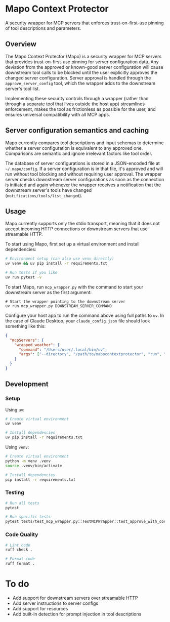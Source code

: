 # Mapo Context Protector

A security wrapper for MCP servers that enforces trust-on-first-use pinning of tool descriptions and parameters.

## Overview

The Mapo Context Protector (Mapo) is a security wrapper for MCP servers that provides trust-on-first-use pinning for server configuration data. Any deviation from the approved or known-good server configuration will cause downstream tool calls to be blocked until the user explicitly approves the changed server configuration. Server approval is handled through the `approve_server_config` tool, which the wrapper adds to the downstream server's tool list.

Implementing these security controls through a wrapper (rather than through a separate tool that lives outside the host app) streamlines enforcement, makes the tool as frictionless as possible for the user, and ensures universal compatibility with all MCP apps.

## Server configuration semantics and caching

Mapo currently compares tool descriptions and input schemas to determine whether a server configuration is equivalent to any approved one. Comparisons are semantic and ignore irrelevant factors like tool order.

The database of server configurations is stored in a JSON-encoded file at `~/.mapo/config`. If a server configuration is in that file, it's approved and will run without tool blocking and without requiring user approval. The wrapper server checks downstream server configurations as soon as the connection is initiated and again whenever the wrapper receives a notification that the downstream server's tools have changed (`notifications/tools/list_changed`).


## Usage

Mapo currently supports only the stdio transport, meaning that it does not accept incoming HTTP connections or downstream servers that use streamable HTTP.

To start using Mapo, first set up a virtual environment and install dependencies:

```bash
# Environment setup (can also use venv directly)
uv venv && uv pip install -r requirements.txt

# Run tests if you like
uv run pytest -v
```

To start Mapo, run `mcp_wrapper.py` with the command to start your downstream server as the first argument:

```
# Start the wrapper pointing to the downstream server
uv run mcp_wrapper.py DOWNSTREAM_SERVER_COMMAND
```

Configure your host app to run the command above using full paths to `uv`. In the case of Claude Desktop, your `claude_config.json` file should look something like this:

```json
{
  "mcpServers": {
    "wrapped_weather": {
      "command": "/Users/user/.local/bin/uv",
      "args": ["--directory", "/path/to/mapocontextprotector", "run", "/path/to/node /path/to/downstream/server.js"]
    }
  }
}
```

## Development

### Setup

Using `uv`:
```bash
# Create virtual environment
uv venv

# Install dependencies
uv pip install -r requirements.txt
```

Using `venv`:

```bash
# Create virtual environment
python -m venv .venv
source .venv/bin/activate

# Install dependencies
pip install -r requirements.txt
```

### Testing

```bash
# Run all tests
pytest

# Run specific tests
pytest tests/test_mcp_wrapper.py::TestMCPWrapper::test_approve_with_correct_config
```

### Code Quality

```bash
# Lint code
ruff check .

# Format code
ruff format .
```

# To do

* Add support for downstream servers over streamable HTTP
* Add server instructions to server configs
* Add support for resources
* Add built-in detection for prompt injection in tool descriptions